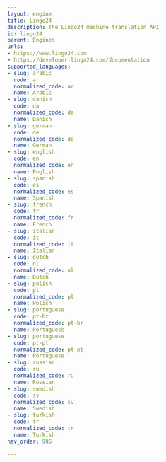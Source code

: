 ```yaml
---
layout: engine
title: Lingo24
description: The Lingo24 machine translation API
id: lingo24
parent: Engines
urls:
- https://www.lingo24.com
- https://developer.lingo24.com/documentation
supported_languages:
- slug: arabic
  code: ar
  normalized_code: ar
  name: Arabic
- slug: danish
  code: da
  normalized_code: da
  name: Danish
- slug: german
  code: de
  normalized_code: de
  name: German
- slug: english
  code: en
  normalized_code: en
  name: English
- slug: spanish
  code: es
  normalized_code: es
  name: Spanish
- slug: french
  code: fr
  normalized_code: fr
  name: French
- slug: italian
  code: it
  normalized_code: it
  name: Italian
- slug: dutch
  code: nl
  normalized_code: nl
  name: Dutch
- slug: polish
  code: pl
  normalized_code: pl
  name: Polish
- slug: portuguese
  code: pt-br
  normalized_code: pt-br
  name: Portuguese
- slug: portuguese
  code: pt-pt
  normalized_code: pt-pt
  name: Portuguese
- slug: russian
  code: ru
  normalized_code: ru
  name: Russian
- slug: swedish
  code: sv
  normalized_code: sv
  name: Swedish
- slug: turkish
  code: tr
  normalized_code: tr
  name: Turkish
nav_order: 986

---
```




